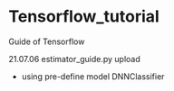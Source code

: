 # Tensorflow_tutorial
Guide of Tensorflow

21.07.06 estimator_guide.py upload
 - using pre-define model DNNClassifier
